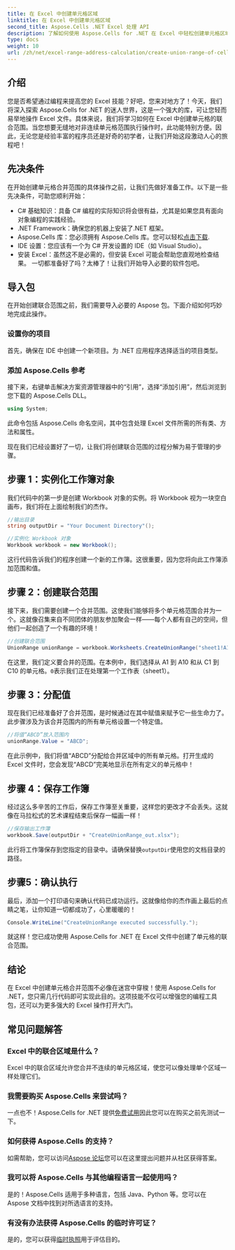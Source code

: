 ```yaml
---
title: 在 Excel 中创建单元格区域
linktitle: 在 Excel 中创建单元格区域
second_title: Aspose.Cells .NET Excel 处理 API
description: 了解如何使用 Aspose.Cells for .NET 在 Excel 中轻松创建单元格区域。通过编程提高您的 Excel 技能。
type: docs
weight: 10
url: /zh/net/excel-range-address-calculation/create-union-range-of-cells-in-excel/
---
```

## 介绍
您是否希望通过编程来提高您的 Excel 技能？好吧，您来对地方了！今天，我们将深入探索 Aspose.Cells for .NET 的迷人世界，这是一个强大的库，可让您轻而易举地操作 Excel 文件。具体来说，我们将学习如何在 Excel 中创建单元格的联合范围。当您想要无缝地对非连续单元格范围执行操作时，此功能特别方便。因此，无论您是经验丰富的程序员还是好奇的初学者，让我们开始这段激动人心的旅程吧！
## 先决条件
在开始创建单元格合并范围的具体操作之前，让我们先做好准备工作。以下是一些先决条件，可助您顺利开始：
- C# 基础知识：具备 C# 编程的实际知识将会很有益，尤其是如果您具有面向对象编程的实践经验。
- .NET Framework：确保您的机器上安装了.NET 框架。
-  Aspose.Cells 库：您必须拥有 Aspose.Cells 库。您可以轻松[点击下载](https://releases.aspose.com/cells/net/).
- IDE 设置：您应该有一个为 C# 开发设置的 IDE（如 Visual Studio）。
- 安装 Excel：虽然这不是必需的，但安装 Excel 可能会帮助您直观地检查结果。
一切都准备好了吗？太棒了！让我们开始导入必要的软件包吧。
## 导入包
在开始创建联合范围之前，我们需要导入必要的 Aspose 包。下面介绍如何巧妙地完成此操作。
### 设置你的项目
首先，确保在 IDE 中创建一个新项目。为 .NET 应用程序选择适当的项目类型。
### 添加 Aspose.Cells 参考
接下来，右键单击解决方案资源管理器中的“引用”，选择“添加引用”，然后浏览到您下载的 Aspose.Cells DLL。 
```csharp
using System;
```
此命令包括 Aspose.Cells 命名空间，其中包含处理 Excel 文件所需的所有类、方法和属性。

现在我们已经设置好了一切，让我们将创建联合范围的过程分解为易于管理的步骤。
## 步骤 1：实例化工作簿对象
我们代码中的第一步是创建 Workbook 对象的实例。将 Workbook 视为一块空白画布，我们将在上面绘制我们的杰作。
```csharp
//输出目录
string outputDir = "Your Document Directory"();

//实例化 Workbook 对象
Workbook workbook = new Workbook();
```
这行代码告诉我们的程序创建一个新的工作簿。这很重要，因为您将向此工作簿添加范围和值。
## 步骤 2：创建联合范围
接下来，我们需要创建一个合并范围。这使我们能够将多个单元格范围合并为一个。这就像召集来自不同团体的朋友参加聚会一样——每个人都有自己的空间，但他们一起创造了一个有趣的环境！
```csharp
//创建联合范围
UnionRange unionRange = workbook.Worksheets.CreateUnionRange("sheet1!A1:A10,sheet1!C1:C10", 0);
```
在这里，我们定义要合并的范围。在本例中，我们选择从 A1 到 A10 和从 C1 到 C10 的单元格。`0`表示我们正在处理第一个工作表（sheet1）。
## 步骤 3：分配值
现在我们已经准备好了合并范围，是时候通过在其中赋值来赋予它一些生命力了。此步骤涉及为该合并范围内的所有单元格设置一个特定值。
```csharp
//将值“ABCD”放入范围内
unionRange.Value = "ABCD";
```
在此示例中，我们将值“ABCD”分配给合并区域中的所有单元格。打开生成的 Excel 文件时，您会发现“ABCD”完美地显示在所有定义的单元格中！
## 步骤 4：保存工作簿
经过这么多辛苦的工作后，保存工作簿至关重要，这样您的更改才不会丢失。这就像在马拉松式的艺术课程结束后保存一幅画一样！
```csharp
//保存输出工作簿
workbook.Save(outputDir + "CreateUnionRange_out.xlsx");
```
此行将工作簿保存到您指定的目录中。请确保替换`outputDir`使用您的文档目录的路径。 
## 步骤5：确认执行
最后，添加一个打印语句来确认代码已成功运行。这就像给你的杰作画上最后的点睛之笔，让你知道一切都成功了，心里暖暖的！
```csharp
Console.WriteLine("CreateUnionRange executed successfully.");
```
就这样！您已成功使用 Aspose.Cells for .NET 在 Excel 文件中创建了单元格的联合范围。
## 结论
在 Excel 中创建单元格合并范围不必像在迷宫中穿梭！使用 Aspose.Cells for .NET，您只需几行代码即可实现此目的。这项技能不仅可以增强您的编程工具包，还可以为更多强大的 Excel 操作打开大门。 

## 常见问题解答
### Excel 中的联合区域是什么？
Excel 中的联合区域允许您合并不连续的单元格区域，使您可以像处理单个区域一样处理它们。
### 我需要购买 Aspose.Cells 来尝试吗？
一点也不！Aspose.Cells for .NET 提供[免费试用](https://releases.aspose.com/)因此您可以在购买之前先测试一下。
### 如何获得 Aspose.Cells 的支持？
如需帮助，您可以访问[Aspose 论坛](https://forum.aspose.com/c/cells/9)您可以在这里提出问题并从社区获得答案。
### 我可以将 Aspose.Cells 与其他编程语言一起使用吗？
是的！Aspose.Cells 适用于多种语言，包括 Java、Python 等。您可以在 Aspose 文档中找到对所选语言的支持。
### 有没有办法获得 Aspose.Cells 的临时许可证？
是的，您可以获得[临时执照](https://purchase.aspose.com/temporary-license/)用于评估目的。